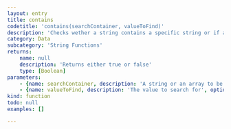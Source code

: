 ```yaml
---
layout: entry
title: contains
codetitle: 'contains(searchContainer, valueToFind)'
description: 'Checks wether a string contains a specific string or if an array contains a specific element.'
category: Data
subcategory: 'String Functions'
returns:
    name: null
    description: 'Returns either true or false'
    type: [Boolean]
parameters:
    - {name: searchContainer, description: 'A string or an array to be checked', optional: false, type: [String]}
    - {name: valueToFind, description: 'The value to search for', optional: false, type: [String]}
kind: function
todo: null
examples: []

---
```

